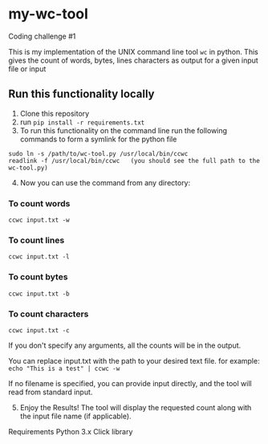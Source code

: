 # my-wc-tool
Coding challenge #1

This is my implementation of the UNIX command line tool `wc` in python. This gives the count of words, bytes, lines characters as output for a given input file or input

## Run this functionality locally
1. Clone this repository
2. run `pip install -r requirements.txt`
3. To run this functionality on the command line run the following commands to form a symlink for the python file
```
sudo ln -s /path/to/wc-tool.py /usr/local/bin/ccwc
readlink -f /usr/local/bin/ccwc   (you should see the full path to the wc-tool.py)
``` 

4. Now you can use the command from any directory:
### To count words
`ccwc input.txt -w`

### To count lines
`ccwc input.txt -l`

### To count bytes
`ccwc input.txt -b`

### To count characters
`ccwc input.txt -c`

If you don't specify any arguments, all the counts will be in the output.

You can replace input.txt with the path to your desired text file.
for example: 
`echo "This is a test" | ccwc -w`

If no filename is specified, you can provide input directly, and the tool will read from standard input.

5. Enjoy the Results!
The tool will display the requested count along with the input file name (if applicable).

Requirements
Python 3.x
Click library